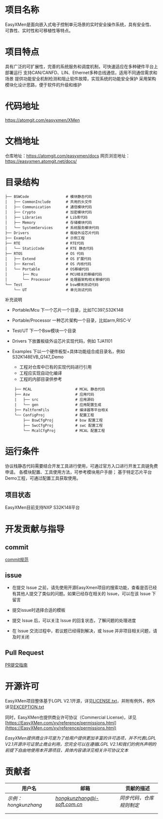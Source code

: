 # 项目名称

EasyXMen是面向嵌入式电子控制单元场景的实时安全操作系统，具有安全性、可靠性、实时性和可移植性等特点。

# 项目特点

具有广泛的可扩展性，完善的系统服务和调度机制，可快速适应在多种硬件平台上部署运行
支持CAN/CANFD、LIN、Ethernet多种总线通信，适用不同通信需求和场景
提供功能安全机制检测和阻止软件故障，实现系统的功能安全保护
采用架构模块化设计思路，便于软件的升级和维护

# 代码地址

https://atomgit.com/easyxmen/XMen

# 文档地址

仓库地址：https://atomgit.com/easyxmen/docs
网页浏览地址：https://easyxmen.atomgit.net/docs/

# 目录结构

```
├── BSWCode                 # 模块静态代码
│   ├── CommonInclude       # 共用的头文件
│   ├── Communication       # 通信模块代码
│   ├── Crypto              # 加密模块代码
│   ├── Libraries           # Lib库代码
│   ├── Memory              # 存储模块代码
│   └── SystemServices      # 系统服务模块代码
├── Drivers                 # 板级外设芯片代码
├── Examples                # 示例工程
├── RTE                     # RTE代码
│   └── StaticCode          # RTE 静态代码
├── RTOS                    # OS 代码
│   ├── Extend              # OS 扩展代码
│   ├── Kernel              # OS 内核代码
│   └── Portable            # OS移植代码
│       ├── Mcu             # MCU相关的移植代码
│       └── Processor       # 处理器架构相关移植代码
└── Test                    # bsw模块测试代码
    └── UT                  # 单元测试代码
```

补充说明

- Portable/Mcu 下一个芯片一个目录，比如TC397,S32K148
- Portable/Processor 一种芯片架构一个目录，比如arm,RISC-V
- Test/UT 下一个Bsw模块一个目录
- Drivers 下放置板级外设芯片实现代码，例如 TJA1101
- Examples 下以一个硬件板型+具体功能组合成目录名，例如S32K148EVB_Q147_Demo

  - 工程对仓库中已有的实现代码进行引用
  - 工程应实现自动化编译
  - 工程的内部目录供参考

  ```log
   ├── MCAL                    # MCAL 静态代码
   ├── Asw                     # 应用代码
   |   ├── src                 # 应用源码
   |   └── gen                 # 应用配置生成
   ├── PaltformFils            # 编译器等平台相关
   └── ConfigProj              # 配置工程
       ├── BswCfgProj          # bsw 配置工程
       ├── SwcCfgProj          # swc 配置工程
       └── McalCfgProj         # MCAL 配置工程
  ```

# 运行条件

协议栈静态代码需要结合开发工具进行使用，可通过官方入口进行开发工具链免费申请。 各模块配置、工具使用方法，可参考模块用户手册； 基于特定芯片平台Demo工程，可通过配置工具获取使用。

## 项目状态

EasyXMen目前支持NXP S32K148平台



# 开发贡献与指导

## commit

[commit规范](https://atomgit.com/easyxmen/XMen/wiki/Commit规范)

## issue

- 在提交 Issue 之前，请先使用开源EasyXmen项目的搜索功能，查看是否已经有其他人提交了类似的问题。如果已经存在相关的 Issue，可以在该 Issue 下留言

- 提交issue时选择合适的模板
- 提交 Issue 后，可以关注 Issue 的回复状态，了解问题的处理进度
- 在 Issue 交流过程中，若议题已经得到解决，或 Issue 并非项目相关问题，请及时关闭

## Pull Request

[PR提交指南](https://atomgit.com/easyxmen/XMen/wiki/PR提交指南)

# 开源许可

EasyXMen项目整体基于LGPL V2.1开源，详见[LICENSE.txt](./LICENSE.txt)，并附有例外，例外详见[EXCEPTION.txt](./EXCEPTION.txt)

同时，EasyXMen也提供商业许可协议（Commercial License)，详见[https://EasyXMen.com/xy/reference/permissions.html](https://EasyXMen.com/xy/reference/permissions.html)

_EasyXMen提供商业许可是为了给用户提供更加丰富的许可选项，并不代表LGPL V2.1开源许可证禁止商业利用，您完全可以在遵循LGPL V2.1和我们的例外声明的前提下自由地使用本开源项目，具体内容请详见相关许可协议文本_

# 贡献者

| 用户名               | 邮箱                         | 贡献的描述               |
| -------------------- | ---------------------------- | ------------------------ |
| *示例：hongkunzhang* | *hongkunzhang@i-soft.com.cn* | *同步代码，仓库规则制定* |
|                      |                              |                          |
|                      |                              |                          |

